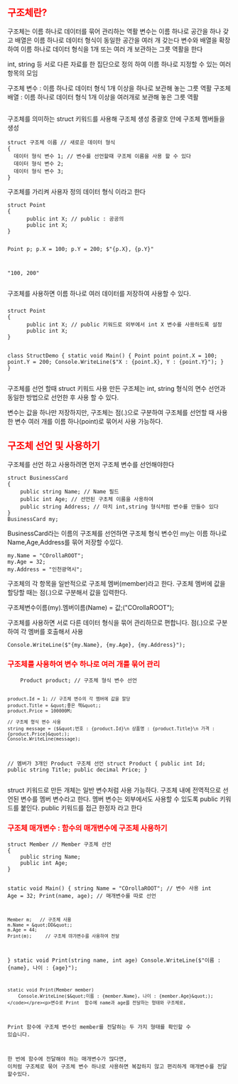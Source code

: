 <h2 id="span-stylecolorred구조체란span"><span style="color: red;">구조체란?</span></h2>
<p>구조체는 이름 하나로 데이터를 묶어 관리하는 역활
변수는 이름 하나로 공간을 하나 갖고
배열은 이름 하나로 데이터 형식이 동일한 공간을 여러 개 갖는다
변수와 배열을 확장하여 이름 하나로 데이터 형식을 1개 또는 여러 개 보관하는 그릇 역활을 한다</p>
<p>int, string 등 서로 다른 자료를 한 집단으로 정의 하여 이름 하나로 지정할 수 있는 여러 항목의 모임</p>
<p>구조체 변수 : 이름 하나로 데이터 형식 1개 이상을 하나로 보관해 놓는 그릇 역활
구조체 배열 : 이름 하나로 데이터 형식 1개 이상을 여러개로 보관해 놓은 그릇 역활</p>
<h2 id=""></h2>
<p>구조체를 의미하는 struct 키워드를 사용해 구조체 생성
중괄호 안에 구조체 멤버들을 생성</p>
<pre><code>struct 구조체 이름 // 새로운 데이터 형식
{
  데이터 형식 변수 1; // 변수를 선언할때 구조체 이름을 사용 할 수 있다
  데이터 형식 변수 2;
  데이터 형식 변수 3;
}</code></pre><p>구조체를 가리켜 사용자 정의 데이터 형식 이라고 한다</p>
<pre><code>struct Point
{
      public int X; // public : 공공의
      public int X;
}

Point p;
p.X = 100;
p.Y = 200;
$&quot;{p.X}, {p.Y}&quot;

&quot;100, 200&quot;</code></pre><p>구조체를 사용하면 이름 하나로 여러 데이터를 저장하여 사용할 수 있다.</p>
<h3 id="-1"></h3>
<pre><code>struct Point
{
      public int X; // public 키워드로 외부에서 int X 변수를 사용하도록 설정
      public int X;
}

class StructDemo
{
    static void Main()
    {
        Point point
        point.X = 100;
        point.Y = 200;
        Console.WriteLine($&quot;X : {point.X}, Y : {point.Y}&quot;);
    }
}</code></pre><p>구조체를 선언 할때 struct 키워드 사용
만든 구조체는 int, string 형식의 면수 선언과 동일한 방법으로 선언한 후 사용 할 수 있다.</p>
<p>변수는 값을 하나만 저장하지만, 구조체는 점(.)으로 구분하여 구조체를 선언할 때 사용한 변수 여러 개를 이름 하나(point)로 묶어서 사용 가능하다.</p>
<h2 id="span-stylecolorred구조체-선언-및-사용하기span"><span style="color: red;">구조체 선언 및 사용하기</span></h2>
<p>구조체를 선언 하고 사용하려면 먼저 구조체 변수를 선언해야한다</p>
<pre><code>struct BusinessCard
{
    public string Name; // Name 필드
    public int Age; // 선언된 구초체 이름을 사용하여
    public string Address; // 마치 int,string 형식처럼 변수를 만들수 있다
}
BusinessCard my;</code></pre><p>BusinessCard라는 이름의 구조체를 선언하면
구조체 형식 변수인 my는 이름 하나로 Name,Age,Address를 묶어 저장할 수있다.</p>
<pre><code>my.Name = &quot;COrollaROOT&quot;;
my.Age = 32;
my.Address = &quot;인천광역시&quot;;</code></pre><p>구조체의 각 항목을 일반적으로 구조체 멤버(member)라고 한다.
구조체 멤버에 값을 할당할 때는 점(.)으로 구분해서 값을 입력한다.</p>
<p>구조체변수이름(my).멤버이름(Name) = 값;(&quot;COrollaROOT&quot;);</p>
<p>구조체를 사용하면 서로 다른 데이터 형식을 묶어 관리하므로 편합니다.
점(.)으로 구분하여 각 멤버를 호출해서 사용</p>
<pre><code>Console.WriteLine($&quot;{my.Name}, {my.Age}, {my.Address}&quot;);</code></pre><h3 id="span-stylecolorred구조체를-사용하여-변수-하나로-여러-개를-묶어-관리span"><span style="color: red;">구조체를 사용하여 변수 하나로 여러 개를 묶어 관리</span></h3>
<pre><code>    Product product; // 구조체 형식 변수 선언

    product.Id = 1; // 구조체 변수의 각 멤버에 값을 할당
    product.Title = &quot;좋은 책&quot;;
    product.Price = 100000M;

    // 구조체 형식 변수 사용
    string message = ($&quot;번호 : {product.Id}\n 상품명 : {product.Title}\n 가격 : {product.Price}&quot;);
    Console.WriteLine(message);

// 멤버가 3개인 Product 구조체 선언
struct Product
{
    public int Id;
    public string Title;
    public decimal Price;
}</code></pre><p>struct 키워드로 만든 개체는 일반 변수처럼 사용 가능하다.
구조체 내에 전역적으로 선언된 변수를 멤버 변수라고 한다.
멤버 변수는 외부에서도 사용할 수 있도록 public 키워드를 붙인다. public 키워드를 접근 한정자 라고 한다</p>
<h3 id="span-stylecolorred구조체-매개변수--함수의-매개변수에-구조체-사용하기span"><span style="color: red;">구조체 매개변수 : 함수의 매개변수에 구조체 사용하기</span></h3>
<pre><code>struct Member // Member 구조체 선언
{
    public string Name;
    public int Age;
}

static void Main()
{
    string Name = &quot;COrollaROOT&quot;;  // 변수 사용
    int Age = 32;
    Print(name, age);  // 매개변수를 따로 선언

    Member m;   // 구조체 사용
    m.Name = &quot;DD&quot;;
    m.Age = 44;
    Print(m);     // 구조체 먀갸변수를 사용하여 전달
}
    static void Print(string name, int age)
        Console.WriteLine($&quot;이름 : {name}, 나이 : {age}&quot;);

    static void Print(Member member)
        Console.WriteLine($&quot;이름 : {member.Name}, 나이 : {member.Age}&quot;);</code></pre><p>변수로 Print  함수에 name과 age를 전달하는 형태와 구조체로,
Print 함수에 구조체 변수인 member를 전달하는 두 가지 형태를 확인할 수 있습니다.</p>
<p>한 번에 함수에 전달해야 하는 매개변수가 많다면,
이처럼 구조체로 묶어 구조체 변수 하나로 사용하면 복잡하지 않고 편리하게 매개변수를 전달 할수있다.</p>